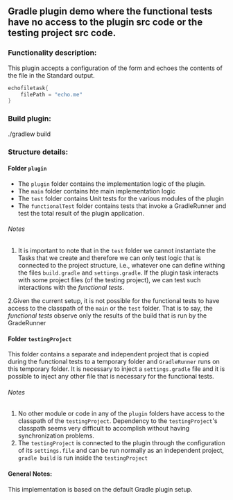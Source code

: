 ## Gradle plugin demo where the functional tests have no access to the plugin src code or the testing project src code.

### Functionality description:
This plugin accepts a configuration of the form and echoes the contents of the file in the Standard 
output.
```groovy
echofiletask{
    filePath = "echo.me"
}
```

### Build plugin:
./gradlew build

### Structure details:

#### Folder `plugin`
* The `plugin` folder contains the implementation logic of the plugin.
* The  `main` folder contains hte main implementation logic
* The `test` folder contains Unit tests for the various modules of the plugin
* The `functionalTest` folder contains tests that invoke a GradleRunner and test the total 
result of the plugin application.

###### Notes

1. It is important to note that in the `test` folder we cannot instantiate the Tasks that we create 
and therefore we can only test logic that is connected to the project structure, i.e., whatever 
one can define withing the files `build.gradle` and `settings.gradle`. If the plugin task interacts 
with some project files (of the testing project), we can test such interactions with the 
*functional tests*.

2.Given the current setup, it is not possible for the functional tests to have access to the
classpath of the `main` or the `test` folder. That is to say, the *functional tests* observe only
the results of the build that is run by the GradeRunner

#### Folder `testingProject`
This folder contains a separate and independent project that is copied during the functional tests 
to a temporary folder and `GradleRunner` runs on this temporary folder. 
It is necessary to inject a `settings.gradle` file and it is possible to inject any other file
that is necessary for the functional tests.

###### Notes

1. No other module or code in any of the `plugin` folders have access to the classpath of the 
`testingProject`. Dependency to the `testingProject`'s classpath seems very difficult to accomplish
without having synchronization problems.
2. The `testingProject` is connected to the plugin through the configuration of its `settings.file`
and can be run normally as an independent project, `gradle build` is run inside the `testingProject`


#### General Notes:
This implementation is based on the default Gradle plugin setup.

